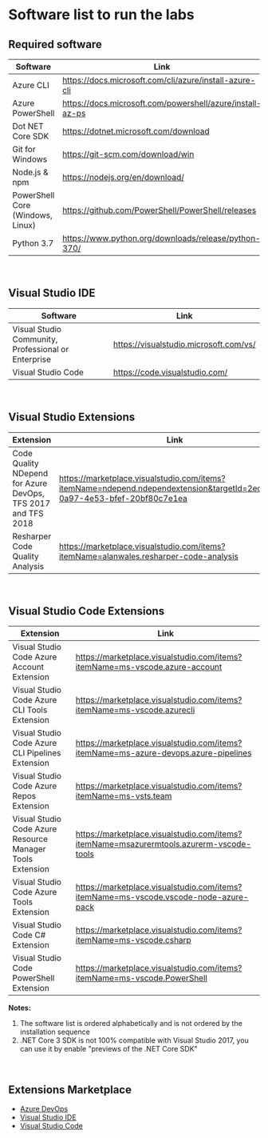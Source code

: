 # Software list to run the labs 

## Required software

| Software | Link |
| --- | --- |
| Azure CLI | https://docs.microsoft.com/cli/azure/install-azure-cli |
| Azure PowerShell | https://docs.microsoft.com/powershell/azure/install-az-ps |
| Dot NET Core SDK | https://dotnet.microsoft.com/download |
| Git for Windows | https://git-scm.com/download/win |
| Node.js & npm | https://nodejs.org/en/download/ |
| PowerShell Core (Windows, Linux) | https://github.com/PowerShell/PowerShell/releases |
| Python 3.7| https://www.python.org/downloads/release/python-370/ |

<br>


## Visual Studio IDE

| Software | Link |
| --- | --- |
| Visual Studio Community, Professional or Enterprise | https://visualstudio.microsoft.com/vs/ |
| Visual Studio Code | https://code.visualstudio.com/ |



<br>

## Visual Studio Extensions

| Extension | Link |
| --- | --- |
| Code Quality NDepend for Azure DevOps, TFS 2017 and TFS 2018 | https://marketplace.visualstudio.com/items?itemName=ndepend.ndependextension&targetId=2ec491f3-0a97-4e53-bfef-20bf80c7e1ea |
| Resharper Code Quality Analysis | https://marketplace.visualstudio.com/items?itemName=alanwales.resharper-code-analysis |




<br>

## Visual Studio Code Extensions

| Extension | Link |
| --- | --- |
| Visual Studio Code Azure Account Extension | https://marketplace.visualstudio.com/items?itemName=ms-vscode.azure-account |
| Visual Studio Code Azure CLI Tools Extension | https://marketplace.visualstudio.com/items?itemName=ms-vscode.azurecli 
| Visual Studio Code Azure CLI Pipelines Extension |https://marketplace.visualstudio.com/items?itemName=ms-azure-devops.azure-pipelines |
| Visual Studio Code Azure Repos Extension |https://marketplace.visualstudio.com/items?itemName=ms-vsts.team |
| Visual Studio Code Azure Resource Manager Tools Extension | https://marketplace.visualstudio.com/items?itemName=msazurermtools.azurerm-vscode-tools |
| Visual Studio Code Azure Tools Extension | https://marketplace.visualstudio.com/items?itemName=ms-vscode.vscode-node-azure-pack
| Visual Studio Code C# Extension | https://marketplace.visualstudio.com/items?itemName=ms-vscode.csharp |
| Visual Studio Code PowerShell Extension | https://marketplace.visualstudio.com/items?itemName=ms-vscode.PowerShell |





**Notes:**
 1. The software list is ordered alphabetically and is not ordered by the installation sequence
 2. .NET Core 3 SDK is not 100% compatible with Visual Studio 2017, you can use it by enable "previews of the .NET Core SDK"
 
<br>

## Extensions Marketplace
 * [Azure DevOps](https://marketplace.visualstudio.com/azuredevops)
 * [Visual Studio IDE](https://marketplace.visualstudio.com/vs)
 * [Visual Studio Code](https://marketplace.visualstudio.com/vscode)


